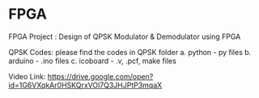 # FPGA
FPGA Project :  Design of QPSK Modulator & Demodulator using FPGA


QPSK Codes:
please find the codes in QPSK folder
a. python - py files
b. arduino - .ino files
c. icoboard - .v, .pcf, make files 

Video Link:
https://drive.google.com/open?id=1G6VXqkAr0HSKQrxVOl7Q3JHJPtP3mqaX
